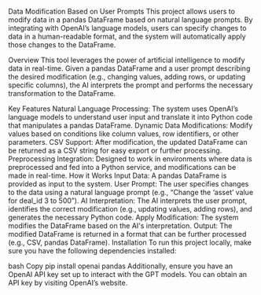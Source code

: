 Data Modification Based on User Prompts
This project allows users to modify data in a pandas DataFrame based on natural language prompts. By integrating with OpenAI’s language models, users can specify changes to data in a human-readable format, and the system will automatically apply those changes to the DataFrame.

Overview
This tool leverages the power of artificial intelligence to modify data in real-time. Given a pandas DataFrame and a user prompt describing the desired modification (e.g., changing values, adding rows, or updating specific columns), the AI interprets the prompt and performs the necessary transformation to the DataFrame.

Key Features
Natural Language Processing: The system uses OpenAI’s language models to understand user input and translate it into Python code that manipulates a pandas DataFrame.
Dynamic Data Modifications: Modify values based on conditions like column values, row identifiers, or other parameters.
CSV Support: After modification, the updated DataFrame can be returned as a CSV string for easy export or further processing.
Preprocessing Integration: Designed to work in environments where data is preprocessed and fed into a Python service, and modifications can be made in real-time.
How it Works
Input Data: A pandas DataFrame is provided as input to the system.
User Prompt: The user specifies changes to the data using a natural language prompt (e.g., “Change the ‘asset’ value for deal_id 3 to 500”).
AI Interpretation: The AI interprets the user prompt, identifies the correct modification (e.g., updating values, adding rows), and generates the necessary Python code.
Apply Modification: The system modifies the DataFrame based on the AI's interpretation.
Output: The modified DataFrame is returned in a format that can be further processed (e.g., CSV, pandas DataFrame).
Installation
To run this project locally, make sure you have the following dependencies installed:

bash
Copy
pip install openai pandas
Additionally, ensure you have an OpenAI API key set up to interact with the GPT models. You can obtain an API key by visiting OpenAI’s website.
